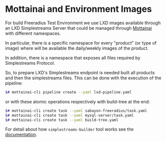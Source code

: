 # Mottainai and Environment Images

For build Freeradius Test Environment we use LXD images available through an LXD Simplestreams Server
that could be managed through [Mottainai](https://mottainaici.github.io/docs/) with different namespaces.

In particular, there is a specific namespace for every "product" (or type of image) where will be
available the daily/weekly images of the product.

In addition, there is a namespace that exposes all files required by Simplestreams Protocol.

So, to prepare LXD's Simplestreams endpoint is needed built all products and then the simplestreams
files. This can be done with the execution of the pipeline:

```bash
$# mottainai-cli pipeline create --yaml lxd-pipeline.yaml
```

or with these atomic operations respectively with build-tree at the end:

```bash
$# mottainai-cli create task --yaml sabayon-freeradius/task.yaml
$# mottainai-cli create task --yaml mysql-server/task.yaml
$# mottainai-cli create task --yaml build-tree.yaml
```

For detail about how `simplestreams-builder` tool works see
the [documentation](https://github.com/MottainaiCI/simplestreams-builder).
